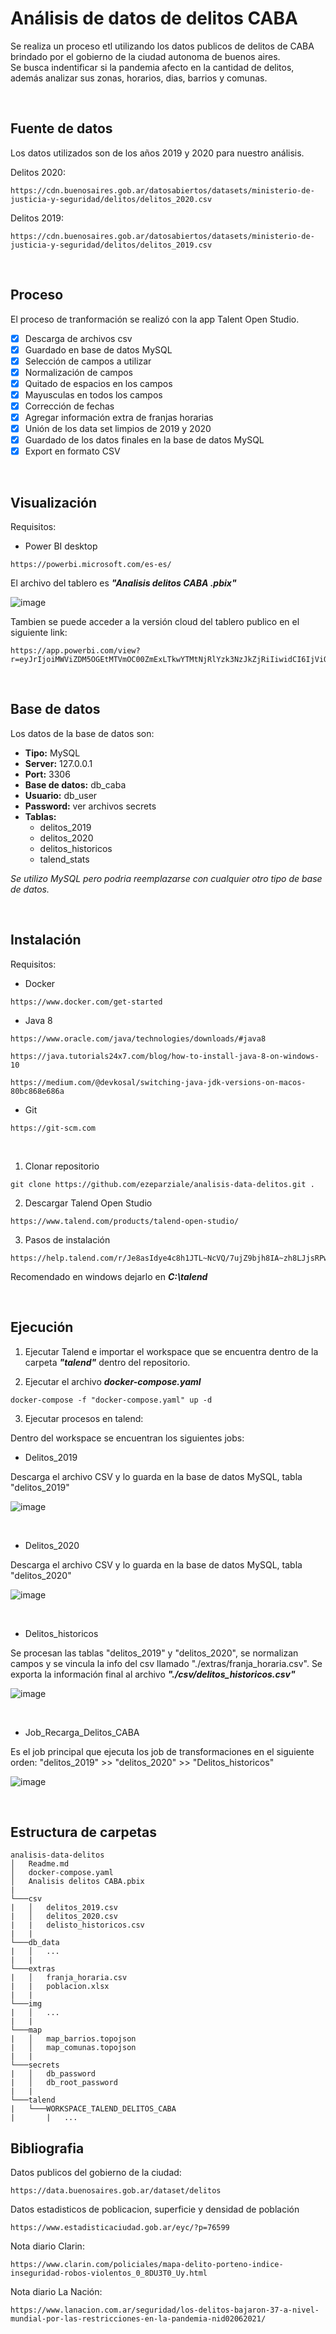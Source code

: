 # Análisis de datos de delitos CABA

Se realiza un proceso etl utilizando los datos publicos de delitos de CABA brindado por el gobierno de la ciudad autonoma de buenos aires.  
Se busca indentificar si la pandemia afecto en la cantidad de delitos, además analizar sus zonas, horarios, dias, barrios y comunas.

&nbsp;

## Fuente de datos

Los datos utilizados son de los años 2019 y 2020 para nuestro análisis.

Delitos 2020:
```url
https://cdn.buenosaires.gob.ar/datosabiertos/datasets/ministerio-de-justicia-y-seguridad/delitos/delitos_2020.csv
```

Delitos 2019:
```url
https://cdn.buenosaires.gob.ar/datosabiertos/datasets/ministerio-de-justicia-y-seguridad/delitos/delitos_2019.csv
```

&nbsp;

## Proceso

El proceso de tranformación se realizó con la app Talent Open Studio.  

- [X] Descarga de archivos csv 
- [X] Guardado en base de datos MySQL
- [X] Selección de campos a utilizar
- [X] Normalización de campos
- [X] Quitado de espacios en los campos
- [X] Mayusculas en todos los campos
- [X] Corrección de fechas
- [X] Agregar información extra de franjas horarias
- [X] Unión de los data set limpios de 2019 y 2020
- [X] Guardado de los datos finales en la base de datos MySQL
- [X] Export en formato CSV

&nbsp;

## Visualización

Requisitos:

* Power BI desktop
```url
https://powerbi.microsoft.com/es-es/
```

El archivo del tablero es ***"Analisis delitos CABA .pbix"***

![image](./img/tablero_powerbi.png)  

Tambien se puede acceder a la versión cloud del tablero publico en el siguiente link:

```url
https://app.powerbi.com/view?r=eyJrIjoiMWViZDM5OGEtMTVmOC00ZmExLTkwYTMtNjRlYzk3NzJkZjRiIiwidCI6IjViODA2NTZiLWQ2Y2ItNDYwMC1iNGRlLTExNDlhYTUxNTUwYSIsImMiOjR9&pageName=ReportSection
```


&nbsp;

## Base de datos

Los datos de la base de datos son:  
- **Tipo:** MySQL  
- **Server:** 127.0.0.1  
- **Port:** 3306  
- **Base de datos:** db_caba  
- **Usuario:** db_user  
- **Password:** ver archivos secrets  
- **Tablas:**
  * delitos_2019
  * delitos_2020
  * delitos_historicos
  * talend_stats

*Se utilizo MySQL pero podria reemplazarse con cualquier otro tipo de base de datos.*

&nbsp;

## Instalación

Requisitos:

* Docker

```url
https://www.docker.com/get-started
```

* Java 8

```url
https://www.oracle.com/java/technologies/downloads/#java8
```

```url
https://java.tutorials24x7.com/blog/how-to-install-java-8-on-windows-10
```

```url
https://medium.com/@devkosal/switching-java-jdk-versions-on-macos-80bc868e686a
```

* Git
  
```url
https://git-scm.com
````

&nbsp;

1. Clonar repositorio

```url
git clone https://github.com/ezeparziale/analisis-data-delitos.git .
```

2. Descargar Talend Open Studio

```
https://www.talend.com/products/talend-open-studio/
```

3. Pasos de instalación
```
https://help.talend.com/r/Je8asIdye4c8h1JTL~NcVQ/7ujZ9bjh8IA~zh8LJjsRPw
```

Recomendado en windows dejarlo en ***C:\talend***

&nbsp;

## Ejecución

1. Ejecutar Talend e importar el workspace que se encuentra dentro de la carpeta ***"talend"*** dentro del repositorio.

2. Ejecutar el archivo ***docker-compose.yaml***

```terminal
docker-compose -f "docker-compose.yaml" up -d
```

3. Ejecutar procesos en talend:

Dentro del workspace se encuentran los siguientes jobs:

* Delitos_2019
  
Descarga el archivo CSV y lo guarda en la base de datos MySQL, tabla "delitos_2019"

![image](./img/job_delitos_2019.png)

&nbsp;
* Delitos_2020
 
Descarga el archivo CSV y lo guarda en la base de datos MySQL, tabla "delitos_2020"

![image](./img/job_delitos_2020.png)

&nbsp;
* Delitos_historicos

Se procesan las tablas "delitos_2019" y "delitos_2020", se normalizan campos y se vincula la info del csv llamado "./extras/franja_horaria.csv". Se exporta la información final al archivo ***"./csv/delitos_historicos.csv"***

![image](./img/job_delitos_historicos.png)


&nbsp;
* Job_Recarga_Delitos_CABA

Es el job principal que ejecuta los job de transformaciones en el siguiente orden: "delitos_2019" >> "delitos_2020" >> "Delitos_historicos"

![image](./img/job_delitos.png)


&nbsp;

## Estructura de carpetas

```
analisis-data-delitos
│   Readme.md
│   docker-compose.yaml    
│   Analisis delitos CABA.pbix
|
└───csv
|   │   delitos_2019.csv
|   │   delitos_2020.csv
|   |   delisto_historicos.csv
|   | 
└───db_data
|   │   ...
|   |
└───extras
|   │   franja_horaria.csv
|   |   poblacion.xlsx
|   |
└───img
|   │   ...
|   |
└───map
|   │   map_barrios.topojson
|   │   map_comunas.topojson
|   |
└───secrets
|   │   db_password
|   │   db_root_password
|   |
└───talend
|   └───WORKSPACE_TALEND_DELITOS_CABA
|       |   ...
```



## Bibliografia

Datos publicos del gobierno de la ciudad:
```url
https://data.buenosaires.gob.ar/dataset/delitos
```

Datos estadisticos de poblicacion, superficie y densidad de población
```url
https://www.estadisticaciudad.gob.ar/eyc/?p=76599
```

Nota diario Clarin:
```url
https://www.clarin.com/policiales/mapa-delito-porteno-indice-inseguridad-robos-violentos_0_8DU3T0_Uy.html
```

Nota diario La Nación:
```url
https://www.lanacion.com.ar/seguridad/los-delitos-bajaron-37-a-nivel-mundial-por-las-restricciones-en-la-pandemia-nid02062021/
```